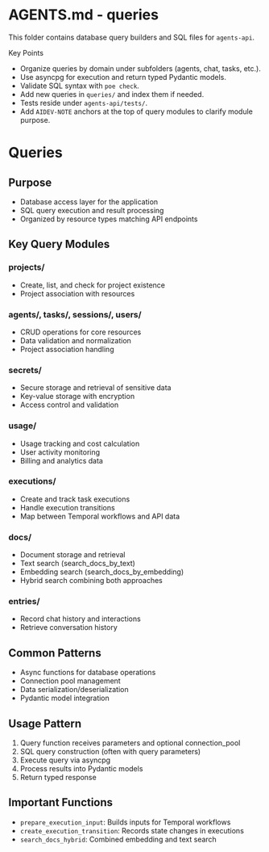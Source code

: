 # AGENTS.md - queries

This folder contains database query builders and SQL files for `agents-api`.

Key Points
- Organize queries by domain under subfolders (agents, chat, tasks, etc.).
- Use asyncpg for execution and return typed Pydantic models.
- Validate SQL syntax with `poe check`.
- Add new queries in `queries/` and index them if needed.
- Tests reside under `agents-api/tests/`.
- Add `AIDEV-NOTE` anchors at the top of query modules to clarify module purpose.

# Queries

## Purpose
- Database access layer for the application
- SQL query execution and result processing
- Organized by resource types matching API endpoints

## Key Query Modules

### projects/
- Create, list, and check for project existence
- Project association with resources

### agents/, tasks/, sessions/, users/
- CRUD operations for core resources
- Data validation and normalization
- Project association handling

### secrets/
- Secure storage and retrieval of sensitive data
- Key-value storage with encryption
- Access control and validation

### usage/
- Usage tracking and cost calculation
- User activity monitoring
- Billing and analytics data

### executions/
- Create and track task executions
- Handle execution transitions
- Map between Temporal workflows and API data

### docs/
- Document storage and retrieval
- Text search (search_docs_by_text)
- Embedding search (search_docs_by_embedding)
- Hybrid search combining both approaches

### entries/
- Record chat history and interactions
- Retrieve conversation history

## Common Patterns
- Async functions for database operations
- Connection pool management
- Data serialization/deserialization
- Pydantic model integration

## Usage Pattern
1. Query function receives parameters and optional connection_pool
2. SQL query construction (often with query parameters)
3. Execute query via asyncpg
4. Process results into Pydantic models
5. Return typed response

## Important Functions
- `prepare_execution_input`: Builds inputs for Temporal workflows
- `create_execution_transition`: Records state changes in executions
- `search_docs_hybrid`: Combined embedding and text search
